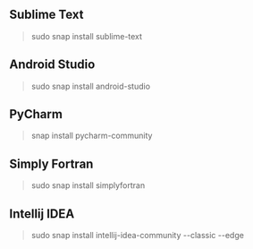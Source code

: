 ## Sublime Text
> sudo snap install sublime-text

## Android Studio

> sudo snap install android-studio

## PyCharm

>snap install pycharm-community

## Simply Fortran

> sudo snap install simplyfortran


## Intellij IDEA
>sudo snap install intellij-idea-community --classic --edge